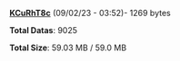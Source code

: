 [**KCuRhT8c**](/data/KCuRhT8c.txt) (09/02/23 - 03:52)- 1269 bytes

**Total Datas**: 9025

**Total Size**: 59.03 MB / 59.0 MB